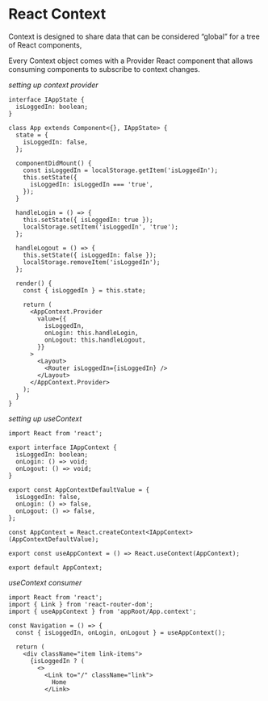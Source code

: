 # React Context

Context is designed to share data that can be considered “global” for a tree of React components,

Every Context object comes with a Provider React component that allows consuming components to subscribe to context changes.

*setting up context provider*
```
interface IAppState {
  isLoggedIn: boolean;
}

class App extends Component<{}, IAppState> {
  state = {
    isLoggedIn: false,
  };

  componentDidMount() {
    const isLoggedIn = localStorage.getItem('isLoggedIn');
    this.setState({
      isLoggedIn: isLoggedIn === 'true',
    });
  }

  handleLogin = () => {
    this.setState({ isLoggedIn: true });
    localStorage.setItem('isLoggedIn', 'true');
  };

  handleLogout = () => {
    this.setState({ isLoggedIn: false });
    localStorage.removeItem('isLoggedIn');
  };

  render() {
    const { isLoggedIn } = this.state;

    return (
      <AppContext.Provider
        value={{
          isLoggedIn,
          onLogin: this.handleLogin,
          onLogout: this.handleLogout,
        }}
      >
        <Layout>
          <Router isLoggedIn={isLoggedIn} />
        </Layout>
      </AppContext.Provider>
    );
  }
}
```

*setting up useContext*
```
import React from 'react';

export interface IAppContext {
  isLoggedIn: boolean;
  onLogin: () => void;
  onLogout: () => void;
}

export const AppContextDefaultValue = {
  isLoggedIn: false,
  onLogin: () => false,
  onLogout: () => false,
};

const AppContext = React.createContext<IAppContext>(AppContextDefaultValue);

export const useAppContext = () => React.useContext(AppContext);

export default AppContext;
```

*useContext consumer*
```
import React from 'react';
import { Link } from 'react-router-dom';
import { useAppContext } from 'appRoot/App.context';

const Navigation = () => {
  const { isLoggedIn, onLogin, onLogout } = useAppContext();

  return (
    <div className="item link-items">
      {isLoggedIn ? (
        <>
          <Link to="/" className="link">
            Home
          </Link>

```